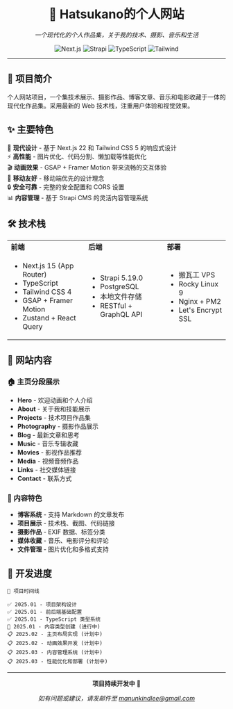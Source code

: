 <div align="center">

# 🌟 Hatsukano的个人网站

*一个现代化的个人作品集，关于我的技术、摄影、音乐和生活*

![Next.js](https://img.shields.io/badge/Next.js-15-black?style=flat-square&logo=next.js)
![Strapi](https://img.shields.io/badge/Strapi-5-blue?style=flat-square&logo=strapi)
![TypeScript](https://img.shields.io/badge/TypeScript-5-blue?style=flat-square&logo=typescript)
![Tailwind](https://img.shields.io/badge/Tailwind-4-06B6D4?style=flat-square&logo=tailwindcss)

</div>

---

## 💫 项目简介

个人网站项目，一个集技术展示、摄影作品、博客文章、音乐和电影收藏于一体的现代化作品集。采用最新的 Web 技术栈，注重用户体验和视觉效果。

## ✨ 主要特色

🎨 **现代设计** - 基于 Next.js 22 和 Tailwind CSS 5 的响应式设计  
⚡ **高性能** - 图片优化、代码分割、懒加载等性能优化  
🎬 **动画效果** - GSAP + Framer Motion 带来流畅的交互体验  
📱 **移动友好** - 移动端优先的设计理念  
🔒 **安全可靠** - 完整的安全配置和 CORS 设置  
📊 **内容管理** - 基于 Strapi CMS 的灵活内容管理系统  

## 🛠️ 技术栈

<table>
<tr>
<td><strong>前端</strong></td>
<td><strong>后端</strong></td>
<td><strong>部署</strong></td>
</tr>
<tr>
<td>

- Next.js 15 (App Router)
- TypeScript
- Tailwind CSS 4
- GSAP + Framer Motion
- Zustand + React Query

</td>
<td>

- Strapi 5.19.0
- PostgreSQL
- 本地文件存储
- RESTful + GraphQL API

</td>
<td>

- 搬瓦工 VPS
- Rocky Linux 9
- Nginx + PM2
- Let's Encrypt SSL

</td>
</tr>
</table>

## 🎯 网站内容

### 🏠 主页分段展示
- **Hero** - 欢迎动画和个人介绍
- **About** - 关于我和技能展示  
- **Projects** - 技术项目作品集
- **Photography** - 摄影作品展示
- **Blog** - 最新文章和思考
- **Music** - 音乐专辑收藏
- **Movies** - 影视作品推荐
- **Media** - 视频音频作品
- **Links** - 社交媒体链接
- **Contact** - 联系方式

### 📝 内容特色
- **博客系统** - 支持 Markdown 的文章发布
- **项目展示** - 技术栈、截图、代码链接
- **摄影作品** - EXIF 数据、标签分类
- **媒体收藏** - 音乐、电影评分和评论
- **文件管理** - 图片优化和多格式支持

## 🚧 开发进度

```
📅 项目时间线

✅ 2025.01 - 项目架构设计
✅ 2025.01 - 前后端基础配置
✅ 2025.01 - TypeScript 类型系统
🔄 2025.01 - 内容类型创建 (进行中)
📋 2025.02 - 主页布局实现 (计划中)
📋 2025.02 - 动画效果开发 (计划中)
📋 2025.03 - 内容管理系统 (计划中)
📋 2025.03 - 性能优化和部署 (计划中)
```

---

<div align="center">

**项目持续开发中** 🚀

*如有问题或建议，请发邮件至 manunkindlee@gmail.com*

</div>
